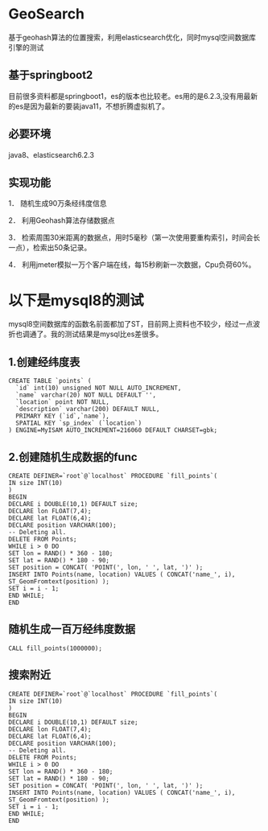 # GeoSearch
基于geohash算法的位置搜索，利用elasticsearch优化，同时mysql空间数据库引擎的测试

## 基于springboot2
目前很多资料都是springboot1，es的版本也比较老。es用的是6.2.3,没有用最新的es是因为最新的要装java11，不想折腾虚拟机了。

## 必要环境
java8、elasticsearch6.2.3

## 实现功能
1．	随机生成90万条经纬度信息

2．	利用Geohash算法存储数据点

3．	检索周围30米距离的数据点，用时5毫秒（第一次使用要重构索引，时间会长一点），检索出50条记录。

4．	利用jmeter模拟一万个客户端在线，每15秒刷新一次数据，Cpu负荷60%。

# 以下是mysql8的测试
mysql8空间数据库的函数名前面都加了ST，目前网上资料也不较少，经过一点波折也调通了。我的测试结果是mysql比es差很多。

## 1.创建经纬度表
```
CREATE TABLE `points` (
  `id` int(10) unsigned NOT NULL AUTO_INCREMENT,
  `name` varchar(20) NOT NULL DEFAULT '',
  `location` point NOT NULL,
  `description` varchar(200) DEFAULT NULL,
  PRIMARY KEY (`id`,`name`),
  SPATIAL KEY `sp_index` (`location`)
) ENGINE=MyISAM AUTO_INCREMENT=216060 DEFAULT CHARSET=gbk;
```
## 2.创建随机生成数据的func
```
CREATE DEFINER=`root`@`localhost` PROCEDURE `fill_points`(
IN size INT(10)
)
BEGIN
DECLARE i DOUBLE(10,1) DEFAULT size;
DECLARE lon FLOAT(7,4);
DECLARE lat FLOAT(6,4);
DECLARE position VARCHAR(100);
-- Deleting all.
DELETE FROM Points;
WHILE i > 0 DO
SET lon = RAND() * 360 - 180;
SET lat = RAND() * 180 - 90;
SET position = CONCAT( 'POINT(', lon, ' ', lat, ')' );
INSERT INTO Points(name, location) VALUES ( CONCAT('name_', i), ST_GeomFromtext(position) );
SET i = i - 1;
END WHILE;
END
```
## 随机生成一百万经纬度数据
```
CALL fill_points(1000000);
```

## 搜索附近
```
CREATE DEFINER=`root`@`localhost` PROCEDURE `fill_points`(
IN size INT(10)
)
BEGIN
DECLARE i DOUBLE(10,1) DEFAULT size;
DECLARE lon FLOAT(7,4);
DECLARE lat FLOAT(6,4);
DECLARE position VARCHAR(100);
-- Deleting all.
DELETE FROM Points;
WHILE i > 0 DO
SET lon = RAND() * 360 - 180;
SET lat = RAND() * 180 - 90;
SET position = CONCAT( 'POINT(', lon, ' ', lat, ')' );
INSERT INTO Points(name, location) VALUES ( CONCAT('name_', i), ST_GeomFromtext(position) );
SET i = i - 1;
END WHILE;
END
```



